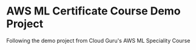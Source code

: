 # AWS ML Certificate Course Demo Project
Following the demo project from Cloud Guru's AWS ML Speciality Course
